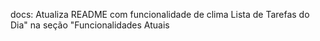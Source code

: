 docs: Atualiza README com funcionalidade de clima
Lista de Tarefas do Dia" na seção "Funcionalidades Atuais
